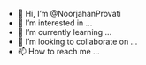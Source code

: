 - 👋 Hi, I’m @NoorjahanProvati
- 👀 I’m interested in ...
- 🌱 I’m currently learning ...
- 💞️ I’m looking to collaborate on ...
- 📫 How to reach me ...

<!---
NoorjahanProvati/NoorjahanProvati is a ✨ special ✨ repository because its `README.md` (this file) appears on your GitHub profile.
You can click the Preview link to take a look at your changes.
--->

